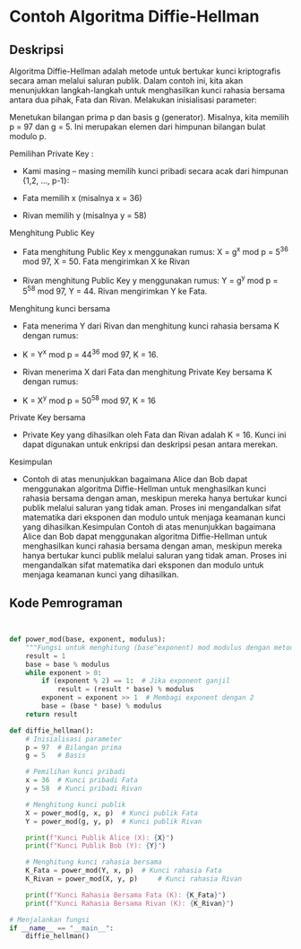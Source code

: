 # Contoh Algoritma Diffie-Hellman

## Deskripsi
Algoritma Diffie-Hellman adalah metode untuk bertukar kunci kriptografis secara aman melalui saluran publik. Dalam contoh ini, kita akan menunjukkan langkah-langkah untuk menghasilkan kunci rahasia bersama antara dua pihak, Fata dan Rivan.
Melakukan inisialisasi parameter:

Menetukan bilangan prima p dan basis g (generator). Misalnya, kita memilih p = 97 dan g = 5. Ini merupakan elemen dari himpunan bilangan bulat modulo p.

Pemilihan Private Key :

- Kami masing – masing memilih kunci pribadi secara acak dari himpunan {1,2, ..., p-1}:

- Fata memilih x (misalnya x = 36) 

-  Rivan memilih y (misalnya y = 58)

Menghitung Public Key

-	Fata menghitung Public Key x menggunakan rumus: X =  g<sup>x</sup> mod p = 5<sup>36</sup> mod 97, X = 50. Fata mengirimkan X ke Rivan

- Rivan menghitung Public Key y menggunakan rumus: Y = g<sup>y</sup> mod p = 5<sup>58</sup> mod 97, Y = 44. Rivan mengirimkan Y ke Fata.

Menghitung kunci bersama 

-  Fata menerima Y dari Rivan dan menghitung kunci rahasia bersama K dengan rumus:

-  K = Y<sup>x</sup> mod p = 44<sup>36</sup> mod 97, K = 16.

-  Rivan menerima X dari Fata dan menghitung Private Key bersama K dengan rumus:

-  K = X<sup>y</sup> mod p = 50<sup>58</sup> mod 97, K = 16

Private Key bersama

-  Private Key yang dihasilkan oleh Fata dan Rivan adalah K = 16. Kunci ini dapat digunakan untuk enkripsi dan deskripsi pesan antara merekan.

Kesimpulan


-  Contoh di atas menunjukkan bagaimana Alice dan Bob dapat menggunakan algoritma Diffie-Hellman untuk menghasilkan kunci rahasia bersama dengan aman, meskipun mereka hanya bertukar kunci publik melalui saluran yang tidak aman. Proses ini mengandalkan sifat matematika dari eksponen dan modulo untuk menjaga keamanan kunci yang dihasilkan.Kesimpulan
Contoh di atas menunjukkan bagaimana Alice dan Bob dapat menggunakan algoritma Diffie-Hellman untuk menghasilkan kunci rahasia bersama dengan aman, meskipun mereka hanya bertukar kunci publik melalui saluran yang tidak aman. Proses ini mengandalkan sifat matematika dari eksponen dan modulo untuk menjaga keamanan kunci yang dihasilkan.



## Kode Pemrograman

```python


def power_mod(base, exponent, modulus):
    """Fungsi untuk menghitung (base^exponent) mod modulus dengan metode eksponensial cepat."""
    result = 1
    base = base % modulus
    while exponent > 0:
        if (exponent % 2) == 1:  # Jika exponent ganjil
            result = (result * base) % modulus
        exponent = exponent >> 1  # Membagi exponent dengan 2
        base = (base * base) % modulus
    return result

def diffie_hellman():
    # Inisialisasi parameter
    p = 97  # Bilangan prima
    g = 5   # Basis

    # Pemilihan kunci pribadi
    x = 36  # Kunci pribadi Fata
    y = 58  # Kunci pribadi Rivan

    # Menghitung kunci publik
    X = power_mod(g, x, p)  # Kunci publik Fata
    Y = power_mod(g, y, p)  # Kunci publik Rivan

    print(f"Kunci Publik Alice (X): {X}")
    print(f"Kunci Publik Bob (Y): {Y}")

    # Menghitung kunci rahasia bersama
    K_Fata = power_mod(Y, x, p)  # Kunci rahasia Fata
    K_Rivan = power_mod(X, y, p)     # Kunci rahasia Rivan

    print(f"Kunci Rahasia Bersama Fata (K): {K_Fata}")
    print(f"Kunci Rahasia Bersama Rivan (K): {K_Rivan}")

# Menjalankan fungsi
if __name__ == "__main__":
    diffie_hellman()
